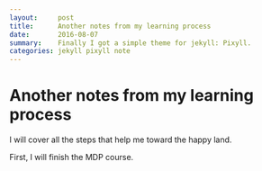 ```yaml
---
layout:     post
title:      Another notes from my learning process
date:       2016-08-07
summary:    Finally I got a simple theme for jekyll: Pixyll.
categories: jekyll pixyll note
---
```


# Another notes from my learning process


I will cover all the steps that help me toward the happy land.

First, I will finish the MDP course.
